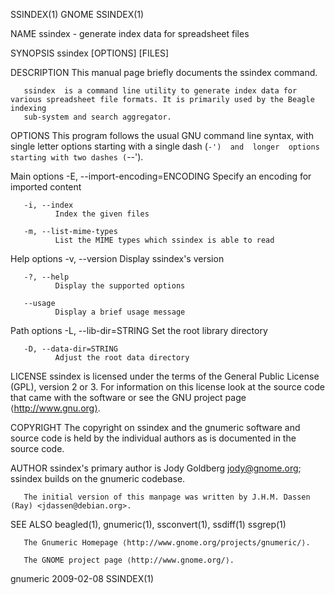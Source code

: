 SSINDEX(1)                                                             GNOME                                                            SSINDEX(1)

NAME
       ssindex - generate index data for spreadsheet files

SYNOPSIS
       ssindex  [OPTIONS] [FILES]

DESCRIPTION
       This manual page briefly documents the ssindex command.

       ssindex  is a command line utility to generate index data for various spreadsheet file formats. It is primarily used by the Beagle indexing
       sub-system and search aggregator.

OPTIONS
       This program follows the usual GNU command line syntax, with single letter options starting with a single dash  (`-')  and  longer  options
       starting with two dashes (`--').

   Main options
       -E, --import-encoding=ENCODING
              Specify an encoding for imported content

       -i, --index
              Index the given files

       -m, --list-mime-types
              List the MIME types which ssindex is able to read

   Help options
       -v, --version
              Display ssindex's version

       -?, --help
              Display the supported options

       --usage
              Display a brief usage message

   Path options
       -L, --lib-dir=STRING
              Set the root library directory

       -D, --data-dir=STRING
              Adjust the root data directory

LICENSE
       ssindex is licensed under the terms of the General Public License (GPL), version 2 or 3. For information on this license look at the source
       code that came with the software or see the GNU project page ⟨http://www.gnu.org⟩.

COPYRIGHT
       The copyright on ssindex and the gnumeric software and source code is held by the individual authors as is documented in the source code.

AUTHOR
       ssindex's primary author is Jody Goldberg <jody@gnome.org>; ssindex builds on the gnumeric codebase.

       The initial version of this manpage was written by J.H.M. Dassen (Ray) <jdassen@debian.org>.

SEE ALSO
       beagled(1), gnumeric(1), ssconvert(1), ssdiff(1) ssgrep(1)

       The Gnumeric Homepage ⟨http://www.gnome.org/projects/gnumeric/⟩.

       The GNOME project page ⟨http://www.gnome.org/⟩.

gnumeric                                                            2009-02-08                                                          SSINDEX(1)
